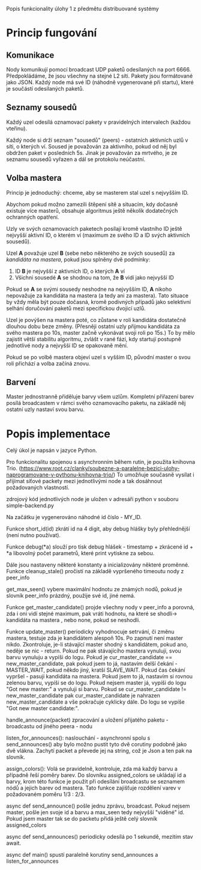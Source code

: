 Popis funkcionality úlohy 1 z předmětu distribuované systémy

# Princip fungování

## Komunikace

Nody komunikují pomocí broadcast UDP paketů odesílaných na port 6666. Předpokládáme, že jsou všechny na stejné L2 síti. Pakety jsou formátované jako JSON. Každý node má
své ID (náhodně vygenerované při startu), které je součástí odesílaných paketů.

## Seznamy sousedů

Každý uzel odesílá oznamovací pakety v pravidelných intervalech (každou vteřinu).

Každý node si drží seznam "sousedů" (peers) - ostatních aktivních uzlů v síti, o kterých ví. Soused je považován za aktivního, pokud od něj byl obdržen paket v posledních 5s. Jinak je považován za mrtvého, je ze seznamu sousedů vyřazen a dál
se protokolu neúčastní.

## Volba mastera

Princip je jednoduchý: chceme, aby se masterem stal uzel s nejvyšším ID.

Abychom pokud možno zamezili štěpení sítě a situacím, kdy dočasně existuje více masterů, obsahuje algoritmus ještě několik dodatečných ochranných opatření.

Uzly ve svých oznamovacích paketech posílají kromě vlastního ID ještě nejvyšší aktivní ID, o kterém ví (maximum ze svého ID a ID svých aktivních sousedů).

Uzel **A** považuje uzel **B** (sebe nebo některého ze svých sousedů) za *kandidáta na mastera*, pokud jsou splněny dvě podmínky:
1. ID **B** je nejvyšší z aktivních ID, o kterých **A** ví
2. Všichni sousedé **A** se shodnou na tom, že **B** vidí jako nejvyšší ID

Pokud se **A** se svými sousedy neshodne na nejvyšším ID, **A** nikoho nepovažuje za
kandidáta na mastera (a tedy ani za mastera). Tato situace by vždy měla být pouze dočasná, kromě podivných případů jako selektivní selhání doručování paketů mezi specifickou dvojicí uzlů.

Uzel je povýšen na mastera poté, co zůstane v roli kandidáta dostatečně dlouhou dobu
beze změny. (Přesněji ostatní uzly přijmou kandidáta za svého mastera po 10s, master
začně vykonávat svoji roli po 15s.) To by mělo zajistit větší stabilitu algoritmu, zvlášt v rané fázi, kdy startují postupně jednotlivé nody a nejvyšší ID se opakovaně
mění.

Pokud se po volbě mastera objeví uzel s vyšším ID, původní master o svou roli přichází
a volba začíná znovu.

## Barvení

Master jednostranně přiděluje barvy všem uzlům. Kompletní přiřazení barev posílá
broadcastem v rámci svého oznamovacího paketu, na základě něj ostatní uzly nastaví
svou barvu.


# Popis implementace

Celý úkol je napsán v jazyce Python. 

Pro funkcionalitu spojenou s asynchronním během rutin, je použita knihovna Trio. (https://www.root.cz/clanky/soubezne-a-paralelne-bezici-ulohy-naprogramovane-v-pythonu-knihovna-trio/)
To umožňuje současně vysílat i přijímat síťové packety mezi jednotlivými node a tak dosáhnout požadovaných vlastností. 

zdrojový kód jednotlivých node je uložen v adresáři python v souboru simple-backend.py

Na začátku je vygenerováno náhodné id číslo - MY_ID.

Funkce short_id(id) zkrátí id na 4 digit, aby debug hlášky byly přehlednější (není nutno používat).

Funkce debug(*a) slouží pro tisk debug hlášek - timestamp + zkrácené id + *a libovolný počet parametrů, které print vytiskne za sebou.

Dále jsou nastaveny některé konstanty a inicializovány některé proměnné.
Funkce cleanup_stale() pročistí na základě vypršeného timeoutu nody z peer_info

get_max_seen() vybere maximální hodnotu ze známých nodů, pokud je slovník peer_info prázdný, použije své id, jiné nemá.

Funkce get_master_candidate() projde všechny nody v peer_info a porovná, zda i oni vidí stejné maximum, pak vráti hodnotu, na které se shodli-> kandidáta na mastera , nebo none, pokud se neshodli.

Funkce update_master()  periodicky vyhodnocuje setrvání, či změnu mastera, testuje zda je kandidátem alespoň 10s. Po zapnutí není master nikdo.
Zkontroluje, je-li stávající master shodný s kandidátem, pokud ano, neděje se nic - return. Pokud ne pak stávajícího mastera vynuluji, svou barvu vynuluju a vypíši do logu. 
Pokud je cur_master_candidate == new_master_candidate, pak pokud jsem to já, nastavím delší čekání - MASTER_WAIT, pokud někdo jiný, kratší SLAVE_WAIT. Pokud čas čekání vypršel - pasuji kandidáta na mastera. Pokud jsem to já, nastavím si rovnou zelenou barvu, vypíši se do logu. Pokud nejsem master já, vypíši do logu "Got new master:" a vynuluji si barvu. 
Pokud se cur_master_candidate != new_master_candidate pak  cur_master_candidate je nahrazen new_master_candidate a vše pokračuje cyklicky dále. Do logu se vypíše "Got new master candidate:". 




handle_announce(packet) zpracování a uložení přijatého paketu - broadcastu od jiného peera - nodu

listen_for_announces():  naslouchání - asynchronní spolu s send_announces() aby bylo možno pustit tyto dvě corutiny  podobně jako dvě vlákna. Zachytí packet a převede jej na string, což je Json a ten pak na slovník.

assign_colors():  Volá se pravidelně, kontroluje, zda má každý barvu a případně řeší poměry barev.
Do slovníku assigned_colors se ukládají id a barvy, krom této funkce je použit při odesílání broadcastu se seznamem nódů a jejich barev od mastera. Tato funkce zajišťuje rozdělení varev v požadovaném poměru 1/3 : 2/3.

async def send_announce() pošle jednu zprávu, broadcast. Pokud nejsem master, pošle jen svoje id a barvu a max_seen tedy nejvyšší "viděné" id. Pokud jsem master tak se do packetu přidá ještě celý slovník assigned_colors 

async def send_announces() periodicky odesílá po 1 sekundě, mezitím stav await.

async def main()  spustí paralelně korutiny send_announces a listen_for_announces